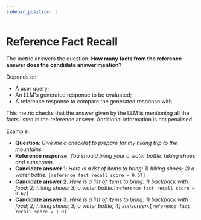 ```yaml
---
sidebar_position: 3
---
```

# Reference Fact Recall
The metric answers the question: **How many facts from the reference answer does
the candidate answer mention?**

Depends on:
- A user query;
- An LLM's generated response to be evaluated;
- A reference response to compare the generated response with.

This metric checks that the answer given by the LLM is mentioning all the facts
listed in the reference answer. Additional information is not penalised.

Example:
- **Question**: *Give me a checklist to prepare for my hiking trip to the mountains.*
- **Reference response**: *You should bring your a water bottle, hiking shoes and sunscreen.* 
- **Candidate answer 1**: *Here is a list of items to bring: 1) hiking shoes; 2) a water bottle.* `[reference fact recall score = 0.67]`
- **Candidate answer 2**: *Here is a list of items to bring: 1) backpack with food; 2) hiking shoes; 3) a water bottle.*`[reference fact recall score = 0.67]`
- **Candidate answer 3**: *Here is a list of items to bring: 1) backpack with food; 2) hiking shoes; 3) a water bottle; 4) sunscreen.*`[reference fact recall score = 1.0]`